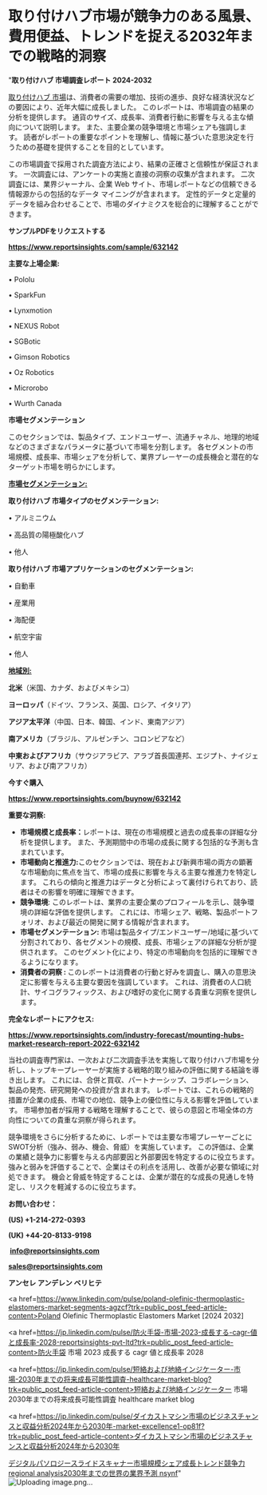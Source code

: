 # 取り付けハブ市場が競争力のある風景、費用便益、トレンドを捉える2032年までの戦略的洞察

"<strong>取り付けハブ 市場調査レポート 2024-2032</strong>

<a href=https://www.reportsinsights.com/sample/632142>取り付けハブ 市場</a>は、消費者の需要の増加、技術の進歩、良好な経済状況などの要因により、近年大幅に成長しました。 このレポートは、市場調査の結果の分析を提供します。 通貨のサイズ、成長率、消費者行動に影響を与える主な傾向について説明します。 また、主要企業の競争環境と市場シェアも強調します。 読者がレポートの重要なポイントを理解し、情報に基づいた意思決定を行うための基礎を提供することを目的としています。

この市場調査で採用された調査方法により、結果の正確さと信頼性が保証されます。 一次調査には、アンケートの実施と直接の洞察の収集が含まれます。 二次調査には、業界ジャーナル、企業 Web サイト、市場レポートなどの信頼できる情報源からの包括的なデータ マイニングが含まれます。 定性的データと定量的データを組み合わせることで、市場のダイナミクスを総合的に理解することができます。

<strong><b>サンプルPDFをリクエストする</b></strong>

<a href=https://www.reportsinsights.com/sample/632142><strong><u>https://www.reportsinsights.com/sample/632142</u></strong></a>

<strong>主要な上場企業:</strong>

• Pololu

• SparkFun

• Lynxmotion

• NEXUS Robot

• SGBotic

• Gimson Robotics

• Oz Robotics

• Microrobo

• Wurth Canada

<strong>市場セグメンテーション</strong>

このセクションでは、製品タイプ、エンドユーザー、流通チャネル、地理的地域などのさまざまなパラメータに基づいて市場を分割します。 各セグメントの市場規模、成長率、市場シェアを分析して、業界プレーヤーの成長機会と潜在的なターゲット市場を明らかにします。

<strong><u>市場セグメンテーション</u></strong><strong><u>:</u></strong>

<strong>取り付けハブ 市場タイプのセグメンテーション:</strong>

• アルミニウム

• 高品質の陽極酸化ハブ

• 他人

<strong>取り付けハブ 市場アプリケーションのセグメンテーション:</strong>

• 自動車

• 産業用

• 海配便

• 航空宇宙

• 他人

<strong><u>地域別</u></strong><strong><u>:</u></strong>

<strong>北米</strong>（米国、カナダ、およびメキシコ）

<strong>ヨーロッパ</strong>（ドイツ、フランス、英国、ロシア、イタリア）

<strong>アジア太平洋</strong>（中国、日本、韓国、インド、東南アジア）

<strong>南アメリカ</strong>（ブラジル、アルゼンチン、コロンビアなど）

<strong>中東およびアフリカ</strong>（サウジアラビア、アラブ首長国連邦、エジプト、ナイジェリア、および南アフリカ）

<strong>今すぐ購入</strong>

<a href=https://www.reportsinsights.com/buynow/632142><strong><u>https://www.reportsinsights.com/buynow/632142</u></strong></a>

<strong>重要な洞察:</strong>
<ul>
  <li><strong>市場規模と成長率：</strong>レポートは、現在の市場規模と過去の成長率の詳細な分析を提供します。 また、予測期間中の市場の成長に関する包括的な予測も含まれています。</li>
  <li><strong>市場動向と推進力:</strong>このセクションでは、現在および新興市場の両方の顕著な市場動向に焦点を当て、市場の成長に影響を与える主要な推進力を特定します。 これらの傾向と推進力はデータと分析によって裏付けられており、読者はその影響を明確に理解できます。</li>
  <li><strong>競争環境</strong>: このレポートは、業界の主要企業のプロフィールを示し、競争環境の詳細な評価を提供します。 これには、市場シェア、戦略、製品ポートフォリオ、および最近の開発に関する情報が含まれます。</li>
  <li><strong>市場セグメンテーション: </strong>市場は製品タイプ/エンドユーザー/地域に基づいて分割されており、各セグメントの規模、成長、市場シェアの詳細な分析が提供されます。 このセグメント化により、特定の市場動向を包括的に理解できるようになります。</li>
  <li><strong>消費者の洞察 : </strong>このレポートは消費者の行動と好みを調査し、購入の意思決定に影響を与える主要な要因を強調しています。 これは、消費者の人口統計、サイコグラフィックス、および嗜好の変化に関する貴重な洞察を提供します。</li>
</ul>
<strong>完全なレポートにアクセス:</strong>

<a href=https://www.reportsinsights.com/industry-forecast/mounting-hubs-market-research-report-2022-632142><strong><u><b>https://www.reportsinsights.com/industry-forecast/mounting-hubs-market-research-report-2022-632142</b></u></strong></a>

当社の調査専門家は、一次および二次調査手法を実施して取り付けハブ市場を分析し、トップキープレーヤーが実施する戦略的取り組みの評価に関する結論を導き出します。 これには、合併と買収、パートナーシップ、コラボレーション、製品の発売、研究開発への投資が含まれます。 レポートでは、これらの戦略的措置が企業の成長、市場での地位、競争上の優位性に与える影響を評価しています。 市場参加者が採用する戦略を理解することで、彼らの意図と市場全体の方向性についての貴重な洞察が得られます。

競争環境をさらに分析するために、レポートでは主要な市場プレーヤーごとにSWOT分析（強み、弱み、機会、脅威）を実施しています。 この評価は、企業の業績と競争力に影響を与える内部要因と外部要因を特定するのに役立ちます。 強みと弱みを評価することで、企業はその利点を活用し、改善が必要な領域に対処できます。 機会と脅威を特定することは、企業が潜在的な成長の見通しを特定し、リスクを軽減するのに役立ちます。

<strong>お問い合わせ：</strong>

<strong>(US) +1-214-272-0393</strong>

<strong>(UK) +44-20-8133-9198</strong>

<strong> </strong><a href=info@reportsinsights.com><strong><u>info@reportsinsights.com</u></strong></a>

<a href=sales@reportsinsights.com><strong><u>sales@reportsinsights.com</u></strong></a>

<strong>アンセレ アンデレン ベリヒテ</strong>

<a href=https://www.linkedin.com/pulse/poland-olefinic-thermoplastic-elastomers-market-segments-agzcf?trk=public_post_feed-article-content>Poland Olefinic Thermoplastic Elastomers Market [2024 2032]</a>

<a href=https://jp.linkedin.com/pulse/防火手袋-市場-2023-成長する-cagr-値と成長率-2028-reportsinsights-pvt-ltd?trk=public_post_feed-article-content>防火手袋 市場 2023 成長する cagr 値と成長率 2028</a>

<a href=https://jp.linkedin.com/pulse/短絡および地絡インジケーター-市場-2030年までの将来成長可能性調査-healthcare-market-blog?trk=public_post_feed-article-content>短絡および地絡インジケーター 市場 2030年までの将来成長可能性調査 healthcare market blog</a>

<a href=https://jp.linkedin.com/pulse/ダイカストマシン市場のビジネスチャンスと収益分析2024年から2030年-market-excellence1-op81f?trk=public_post_feed-article-content>ダイカストマシン市場のビジネスチャンスと収益分析2024年から2030年</a>

<a href=https://www.linkedin.com/pulse/デジタルパソロジースライドスキャナー市場規模シェア成長トレンド競争力regional-analysis2030年までの世界の業界予測-nsynf/>デジタルパソロジースライドスキャナー市場規模シェア成長トレンド競争力regional analysis2030年までの世界の業界予測 nsynf</a>"
![Uploading image.png…]()
